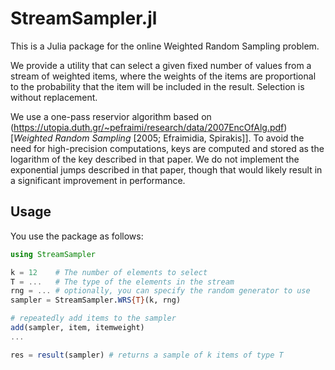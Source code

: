 # StreamSampler.jl

This is a Julia package for the online Weighted Random Sampling problem.

We provide a utility that can select a given fixed number of values from a stream of weighted items, where the weights of the items are proportional to the probability that the item will be included in the result. Selection is without replacement.

We use a one-pass reservior algorithm based on (https://utopia.duth.gr/~pefraimi/research/data/2007EncOfAlg.pdf)[*Weighted Random Sampling* [2005; Efraimidia, Spirakis]]. To avoid the need for high-precision computations, keys are computed and stored as the logarithm of the key described in that paper. We do not implement the exponential jumps described in that paper, though that would likely result in a significant improvement in performance.

## Usage

You use the package as follows:

```julia
using StreamSampler

k = 12    # The number of elements to select
T = ...   # The type of the elements in the stream
rng = ... # optionally, you can specify the random generator to use
sampler = StreamSampler.WRS{T}(k, rng)

# repeatedly add items to the sampler
add(sampler, item, itemweight)
...

res = result(sampler) # returns a sample of k items of type T
```
